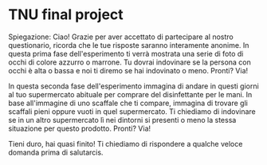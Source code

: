 # TNU final project

Spiegazione:
Ciao! Grazie per aver accettato di partecipare al nostro questionario, ricorda che le tue risposte saranno interamente anonime.
In questa prima fase dell'esperimento ti verrà mostrata una serie di foto di occhi di colore azzurro o marrone. Tu dovrai indovinare se la persona con occhi è alta o bassa e noi ti diremo se hai indovinato o meno.
Pronti? Via!

In questa seconda fase dell'esperimento immagina di andare in questi giorni al tuo supermercato abituale per comprare del disinfettante per le mani.
In base all'immagine di uno scaffale che ti compare, immagina di trovare gli scaffali pieni oppure vuoti in quel supermercato.
Ti chiediamo di indovinare se in un altro supermercato lì nei dintorni si presenti o meno la stessa situazione per questo prodotto.
Pronti? Via!

Tieni duro, hai quasi finito! Ti chiediamo di rispondere a qualche veloce domanda prima di salutarcis. 